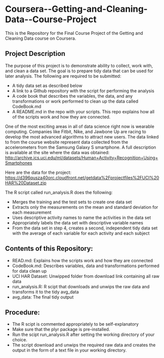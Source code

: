 Coursera--Getting-and-Cleaning-Data--Course-Project
===================================================

This is the Repository for the Final Course Project of the Getting and Cleaning Data course on Coursera.


## Project Description

The purpose of this project is to demonstrate ability to collect, work with, and clean a data set. The goal is to prepare tidy data that can be used for later analysis. The following are required to be submitted: 
* A tidy data set as described below 
* A link to a Github repository with the script for performing the analysis
* A code book that describes the variables, the data, and any transformations or work performed to clean up the data called CodeBook.md
* A README.md in the repo with your scripts. This repo explains how all of the scripts work and how they are connected.  

One of the most exciting areas in all of data science right now is wearable computing. Companies like Fitbit, Nike, and Jawbone Up are racing to develop the most advanced algorithms to attract new users. The data linked to from the course website represent data collected from the accelerometers from the Samsung Galaxy S smartphone. A full description is available at the site where the data was obtained: 
http://archive.ics.uci.edu/ml/datasets/Human+Activity+Recognition+Using+Smartphones 

Here are the data for the project: 
https://d396qusza40orc.cloudfront.net/getdata%2Fprojectfiles%2FUCI%20HAR%20Dataset.zip 

The R script called run_analysis.R does the following: 
* Merges the training and the test sets to create one data set
* Extracts only the measurements on the mean and standard deviation for each measurement 
* Uses descriptive activity names to name the activities in the data set
* Appropriately labels the data set with descriptive variable names 
* From the data set in step 4, creates a second, independent tidy data set with the average of each variable for each activity and each subject


## Contents of this Repository:
* READ.md: Explains how the scripts work and how they are connected
* CodeBook.md: Describes variables, data and transformations performed for data clean up
* UCI HAR Dataset: Unwipped folder from download link containing all raw data
* run_analysis.R: R scipt that downloads and unwips the raw data and transforms it to the tidy avg_data
* avg_data: The final tidy output


## Procedure:
* The R scipt is commented appropriately to be self-explanatory
* Make sure that the plyr package is pre-installed.
* Run the scipt run_analysis.R after setting the working directory of your choice.
* The script download and unwips the required raw data and creates the output in the form of a text file in your working directory.
